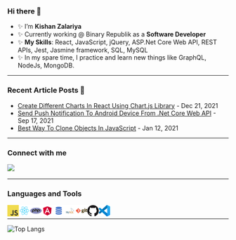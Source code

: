 ### Hi there 👋
- ✨ I’m <strong>Kishan Zalariya</strong>
- ✨ Currently working @ Binary Republik as a <strong>Software Developer</strong>
- ✨ <strong>My Skills</strong>: React, JavaScript, jQuery, ASP.Net Core Web API, REST APIs, Jest, Jasmine framework, SQL, MySQL
- ✨ In my spare time, I practice and learn new things like GraphQL, NodeJs, MongoDB.
<hr></hr>

### Recent Article Posts 📜
- <a href="https://www.c-sharpcorner.com/article/create-different-charts-in-react-using-chart-js-library/" target="_blank" rel="nofollow">Create Different Charts In React Using Chart.js Library</a> - Dec 21, 2021
- <a href="https://www.c-sharpcorner.com/article/send-push-notification-to-android-device-from-net-core-web-api/" target="_blank" rel="nofollow">Send Push Notification To Android Device From .Net Core Web API</a> - Sep 17, 2021
- <a href="https://www.c-sharpcorner.com/article/best-way-to-clone-objects-in-javascript2/" target="_blank" rel="nofollow">Best Way To Clone Objects In JavaScript</a> - Jan 12, 2021
<hr></hr>

### Connect with me
<a href="https://in.linkedin.com/in/kishan-zalariya" target="_blank" rel="nofollow"><img src="https://camo.githubusercontent.com/a493f6833f99fb3c85788d6d9305e6b7a42b838e5ee5d138fd9a8214a7e77472/68747470733a2f2f696d672e736869656c64732e696f2f62616467652f6c696e6b6564696e2d2532333030373742352e7376673f267374796c653d666f722d7468652d6261646765266c6f676f3d6c696e6b6564696e266c6f676f436f6c6f723d7768697465" height="25" data-canonical-src="https://img.shields.io/badge/linkedin-%230077B5.svg?&amp;style=for-the-badge&amp;logo=linkedin&amp;logoColor=white" style="max-width: 100%;"></a> 
<hr></hr>

### Languages and Tools
<img align="left" alt="JavaScript" width="26px" src="https://raw.githubusercontent.com/github/explore/80688e429a7d4ef2fca1e82350fe8e3517d3494d/topics/javascript/javascript.png" />
<img align="left" alt="React" width="26px" src="https://raw.githubusercontent.com/github/explore/80688e429a7d4ef2fca1e82350fe8e3517d3494d/topics/react/react.png" />
<img align="left" alt="PHP" width="26px" src="https://raw.githubusercontent.com/github/explore/80688e429a7d4ef2fca1e82350fe8e3517d3494d/topics/php/php.png" />
<img align="left" alt="Angular" width="26px" src="https://raw.githubusercontent.com/github/explore/80688e429a7d4ef2fca1e82350fe8e3517d3494d/topics/angular/angular.png" />
<img align="left" alt="SQL" width="26px" src="https://raw.githubusercontent.com/github/explore/80688e429a7d4ef2fca1e82350fe8e3517d3494d/topics/sql/sql.png" />
<img align="left" alt="MySQL" width="26px" src="https://raw.githubusercontent.com/github/explore/80688e429a7d4ef2fca1e82350fe8e3517d3494d/topics/mysql/mysql.png" />
<img align="left" alt="Git" width="26px" src="https://raw.githubusercontent.com/github/explore/80688e429a7d4ef2fca1e82350fe8e3517d3494d/topics/git/git.png" />
<img align="left" alt="GitHub" width="26px" src="https://raw.githubusercontent.com/github/explore/78df643247d429f6cc873026c0622819ad797942/topics/github/github.png" />
<img align="left" alt="Visual Studio Code" width="26px" src="https://raw.githubusercontent.com/github/explore/80688e429a7d4ef2fca1e82350fe8e3517d3494d/topics/visual-studio-code/visual-studio-code.png" />
</br>
<hr></hr>

![Top Langs](https://github-readme-stats.vercel.app/api/top-langs/?username=kishan-zalariya&layout=compact)
